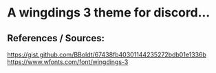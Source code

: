 # A wingdings 3 theme for discord...

## References / Sources:

https://gist.github.com/BBoldt/67438fb40301144235272bdb01e1336b <br/>
https://www.wfonts.com/font/wingdings-3
